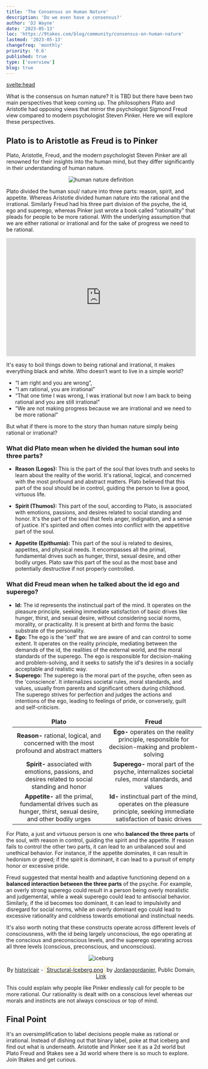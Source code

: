 ```yaml
---
title: 'The Consensus on Human Nature'
description: 'Do we even have a consensus?'
author: 'DJ Wayne'
date: '2023-05-13'
loc: 'https://9takes.com/blog/community/consensus-on-human-nature'
lastmod: '2023-05-13'
changefreq: 'monthly'
priority: '0.6'
published: true
type: ['overview']
blog: true
---
```


<svelte:head>

  <!-- <meta property="og:image" content="https://9takes.com/blogs/consensus-on-human-nature.webp" /> -->
  <link rel="canonical" href="https://9takes.com/blog/community/consensus-on-human-nature">
</svelte:head>

<!-- <script>
	import  PopCard  from "../../lib/components/atoms/PopCard.svelte";
</script> -->

<p class="firstLetter">What is the consensus on human nature? It is TBD but there have been two main perspectives that keep coming up. The philosophers Plato and Aristotle had opposing views that mirror the psychologist Sigmond Freud view compared to modern psychologist Steven Pinker. Here we will explore these perspectives.</p>

## Plato is to Aristotle as Freud is to Pinker

Plato, Aristotle, Freud, and the modern psychologist Steven Pinker are all renowned for their insights into the human mind, but they differ significantly in their understanding of human nature.

<div style="text-align: center;" >
<img src="/blogs/human-nature.webp" alt="human nature definition" />
</div>

Plato divided the human soul/ nature into three parts: reason, spirit, and appetite. Whereas Aristotle divided human nature into the rational and the irrational. Similarly Freud had his three part division of the psyche, the id, ego and superego, whereas Pinker just wrote a book called “rationality” that pleads for people to be more rational. With the underlying assumption that we are either rational or irrational and for the sake of progress we need to be rational.

<div style="display:flex; align-items: center; justify-content: center;">
<iframe width="560" height="315" src="https://www.youtube.com/embed/qdzNKQwkp-Y?clip=Ugkx11XnGz8VeWrGta-a6JkOjd8jug3kSFB3&amp;clipt=EOjvARjzygM" title="Pinker's call for rationality" frameborder="0" allow="accelerometer; autoplay; clipboard-write; encrypted-media; gyroscope; picture-in-picture; web-share" allowfullscreen></iframe>

</div>

It's easy to boil things down to being rational and irrational, it makes everything black and white. Who doesn’t want to live in a simple world?

- “I am right and you are wrong”,
- “I am rational, you are irrational”
- “That one time I was wrong, I was irrational but now I am back to being rational and you are still irrational”
- “We are not making progress because we are irrational and we need to be more rational”

But what if there is more to the story than human nature simply being rational or irrational?

### What did Plato mean when he divided the human soul into three parts?

- **Reason (Logos):** This is the part of the soul that loves truth and seeks to learn about the reality of the world. It's rational, logical, and concerned with the most profound and abstract matters. Plato believed that this part of the soul should be in control, guiding the person to live a good, virtuous life.

- **Spirit (Thumos):** This part of the soul, according to Plato, is associated with emotions, passions, and desires related to social standing and honor. It's the part of the soul that feels anger, indignation, and a sense of justice. It's spirited and often comes into conflict with the appetitive part of the soul.

- **Appetite (Epithumia):** This part of the soul is related to desires, appetites, and physical needs. It encompasses all the primal, fundamental drives such as hunger, thirst, sexual desire, and other bodily urges. Plato saw this part of the soul as the most base and potentially destructive if not properly controlled.

### What did Freud mean when he talked about the id ego and superego?

- **Id:** The id represents the instinctual part of the mind. It operates on the pleasure principle, seeking immediate satisfaction of basic drives like hunger, thirst, and sexual desire, without considering social norms, morality, or practicality. It is present at birth and forms the basic substrate of the personality.
- **Ego:** The ego is the 'self' that we are aware of and can control to some extent. It operates on the reality principle, mediating between the demands of the id, the realities of the external world, and the moral standards of the superego. The ego is responsible for decision-making and problem-solving, and it seeks to satisfy the id's desires in a socially acceptable and realistic way.
- **Superego:** The superego is the moral part of the psyche, often seen as the 'conscience'. It internalizes societal rules, moral standards, and values, usually from parents and significant others during childhood. The superego strives for perfection and judges the actions and intentions of the ego, leading to feelings of pride, or conversely, guilt and self-criticism.

| Plato                                                                                                          | Freud                                                                                                                    |
| -------------------------------------------------------------------------------------------------------------- | ------------------------------------------------------------------------------------------------------------------------ |
| **Reason-** rational, logical, and concerned with the most profound and abstract matters                       | **Ego-** operates on the reality principle, responsible for decision-making and problem-solving                          |
| **Spirit-** associated with emotions, passions, and desires related to social standing and honor               | **Superego-** moral part of the psyche, internalizes societal rules, moral standards, and values                         |
| **Appetite-** all the primal, fundamental drives such as hunger, thirst, sexual desire, and other bodily urges | **Id-** instinctual part of the mind, operates on the pleasure principle, seeking immediate satisfaction of basic drives |

For Plato, a just and virtuous person is one who **balanced the three parts** of the soul, with reason in control, guiding the spirit and the appetite. If reason fails to control the other two parts, it can lead to an unbalanced soul and unethical behavior. For instance, if the appetite dominates, it can result in hedonism or greed; if the spirit is dominant, it can lead to a pursuit of empty honor or excessive pride.

Freud suggested that mental health and adaptive functioning depend on a **balanced interaction between the three parts** of the psyche. For example, an overly strong superego could result in a person being overly moralistic and judgemental, while a weak superego could lead to antisocial behavior. Similarly, if the id becomes too dominant, it can lead to impulsivity and disregard for social norms, while an overly dominant ego could lead to excessive rationality and coldness towards emotional and instinctual needs.

It's also worth noting that these constructs operate across different levels of consciousness, with the id being largely unconscious, the ego operating at the conscious and preconscious levels, and the superego operating across all three levels (conscious, preconscious, and unconscious).

<div style="text-align: center;" >
<img src="/blogs/structural-iceberg.svg" alt="iceburg" />

By <a href="//commons.wikimedia.org/wiki/User:Historicair" title="User:Historicair">historicair</a> - <span style="border:1px dotted #FC0;padding:0 4px"><a href="https://en.wikipedia.org/wiki/File:Structural-Iceberg.png" class="extiw" title="en:File:Structural-Iceberg.png">Structural-Iceberg.png</a></span> by <a href="https://en.wikipedia.org/wiki/User:Jordangordanier" class="extiw" title="en:User:Jordangordanier">Jordangordanier</a>, Public Domain, <a href="https://commons.wikimedia.org/w/index.php?curid=1467156">Link</a>

</div>

This could explain why people like Pinker endlessly call for people to be more rational. Our rationality is dealt with on a conscious level whereas our morals and instincts are not always conscious or top of mind.

## Final Point

It's an oversimplification to label decisions people make as rational or irrational. Instead of dishing out that binary label, poke at that iceberg and find out what is underneath. Aristotle and Pinker see it as a 2d world but Plato Freud and 9takes see a 3d world where there is so much to explore. Join 9takes and get curious.

<style>
    table {
        margin: 1rem;
    }

.scroll-table {
    overflow-x: scroll;
}
tr {

    border: var(--classic-border);
    text-align: center;
}
td {

    border: var(--classic-border);
    text-align: center;
}
th {

    border: var(--classic-border);
    text-align: center;
}

.scroll-table::-webkit-scrollbar {
    width: 4px;
}

.scroll-table::-webkit-scrollbar-track {
    box-shadow: 0 0 4px slategrey;
}

.scroll-table::-webkit-scrollbar-thumb {
    background-color: slategrey;
    /*outline: .5px solid slategrey;*/
}

</style>
